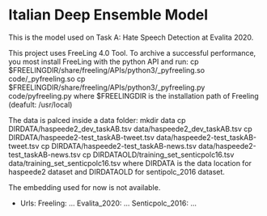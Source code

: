 # Italian Deep Ensemble Model 
This is the model used on Task A: Hate Speech Detection at Evalita 2020.

This project uses FreeLing 4.0 Tool. To archive a successful performance, you most install FreeLing with the python API and run:
    cp $FREELINGDIR/share/freeling/APIs/python3/_pyfreeling.so  code/_pyfreeling.so
    cp $FREELINGDIR/share/freeling/APIs/python3/_pyfreeling.py  code/pyfreeling.py
where $FREELINGDIR is the installation path of Freeling (deafult: /usr/local)

The data is palced inside a data folder:
    mkdir data
    cp DIRDATA/haspeede2_dev_taskAB.tsv data/haspeede2_dev_taskAB.tsv
    cp DIRDATA/haspeede2-test_taskAB-tweet.tsv data/haspeede2-test_taskAB-tweet.tsv
    cp DIRDATA/haspeede2-test_taskAB-news.tsv data/haspeede2-test_taskAB-news.tsv
    cp DIRDATAOLD/training_set_senticpolc16.tsv data/training_set_senticpolc16.tsv
where DIRDATA is the data location for haspeede2 dataset and DIRDATAOLD for sentipolc_2016 dataset.

The embedding used for now is not available.

* Urls:
    Freeling: ...
    Evalita_2020: ...
    Senticpolc_2016: ...
